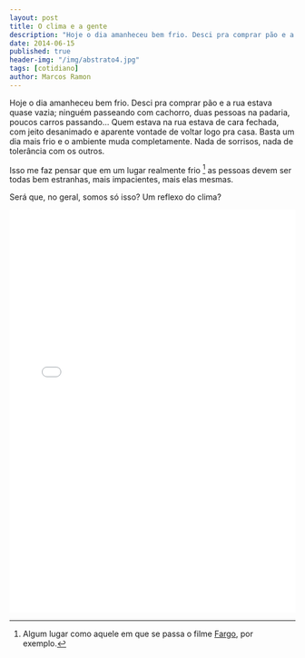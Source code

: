 ```yaml
---
layout: post
title: O clima e a gente
description: "Hoje o dia amanheceu bem frio. Desci pra comprar pão e a rua estava quase vazia; ninguém passeando com cachorro, duas pessoas na padaria, poucos carros passando... Quem estava na rua estava de cara fechada, com jeito desanimado e aparente vontade de voltar logo pra casa. Basta um dia mais frio e o ambiente muda completamente. Nada de sorrisos, nada de tolerância com os outros."
date: 2014-06-15
published: true
header-img: "/img/abstrato4.jpg"
tags: [cotidiano]
author: Marcos Ramon
---
```


Hoje o dia amanheceu bem frio. Desci pra comprar pão e a rua estava quase vazia; ninguém passeando com cachorro, duas pessoas na padaria, poucos carros passando... Quem estava na rua estava de cara fechada, com jeito desanimado e aparente vontade de voltar logo pra casa. Basta um dia mais frio e o ambiente muda completamente. Nada de sorrisos, nada de tolerância com os outros.
    
Isso me faz pensar que em um lugar realmente frio [^1] as pessoas devem ser todas bem estranhas, mais impacientes, mais elas mesmas.
    
Será que, no geral, somos só isso? Um reflexo do clima?
     
<iframe src="//instagram.com/p/pRJLeaPno2/embed/" width="100%" height="710" frameborder="0" scrolling="no" allowtransparency="true"></iframe>
     
[^1]: Algum lugar como aquele em que se passa o filme [Fargo](http://www.imdb.com/title/tt0116282/), por exemplo.
